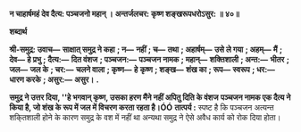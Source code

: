 **न चाहार्षमहं देव दैत्य: पञ्चजनो महान् ।** **अन्तर्जलचर: कृष्ण शङ्खरूपधरोऽसुर: ॥ ४०॥** 

**शब्दार्थ** 

**श्री-समुद्र: उवाच—** **साक्षात् समुद्र ने कहा** **; न—** **नहीं** **; च—** **तथा** **; अहार्षम्—** **उसे ले गया** **; अहम्—** **मैं** **; देव—** **हे प्रभु** **; दैत्य:—** **दित वंशज** **; पञ्चजन:—** **पञ्चजन नामक** **; महान्—** **शक्तिशाली** **; अन्त:—** **भीतर** **; जल—** **जल के** **; चर:—** **चलने वाला** **; कृष्ण—** **हे** **कृष्ण** **; शङ्ख—** **शंख का** **; रूप—** **स्वरूप** **; धर:—** **धारण करके** **; असुर:—** **असुर।** **.** 

**समुद्र ने उत्तर दिया, ''हे भगवान् कृष्ण, उसका हरण मैंने नहीं अपितु दिति के वंशज** **पञ्चजन नामक एक दैत्य ने किया है, जो शंख के रूप में जल में विचरण करता रहता है।ÓÓ** **तात्पर्य :** स्पष्ट है कि पञ्चजन अत्यन्त शकि्तशाली होने के कारण समुद्र के वश में नहीं था अन्यथा समुद्र ने ऐसे अवैध कार्य को रोक दिया होता।  